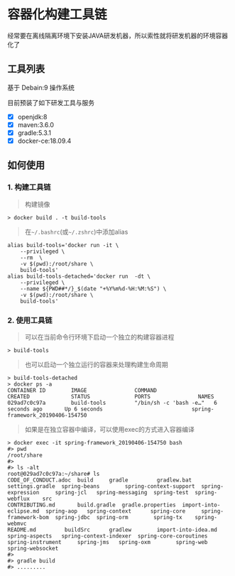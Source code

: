# 容器化构建工具链

经常要在离线隔离环境下安装JAVA研发机器，所以索性就将研发机器的环境容器化了

## 工具列表

基于 Debain:9 操作系统

目前预装了如下研发工具与服务

- [x] openjdk:8
- [x] maven:3.6.0
- [x] gradle:5.3.1
- [x] docker-ce:18.09.4

## 如何使用

### 1. 构建工具链

> 构建镜像

```
> docker build . -t build-tools
```

>  在`~/.bashrc`(或`~/.zshrc`)中添加alias


```
alias build-tools='docker run -it \
    --privileged \
    --rm  \
    -v $(pwd):/root/share \
    build-tools'
alias build-tools-detached='docker run  -dt \
    --privileged \
    --name ${PWD##*/}_$(date "+%Y%m%d-%H:%M:%S") \
    -v $(pwd):/root/share \
    build-tools'
```

### 2. 使用工具链

> 可以在当前命令行环境下启动一个独立的构建容器进程

```
> build-tools
```

> 也可以启动一个独立运行的容器来处理构建生命周期

```
> build-tools-detached
> docker ps -a
CONTAINER ID        IMAGE               COMMAND                  CREATED             STATUS              PORTS               NAMES
029ad7c0c97a        build-tools         "/bin/sh -c 'bash -e…"   6 seconds ago       Up 6 seconds                            spring-framework_20190406-154750
```

> 如果是在独立容器中编译，可以使用exec的方式进入容器编译

```
> docker exec -it spring-framework_20190406-154750 bash
#> pwd
/root/share
#> 
#> ls -alt
root@029ad7c0c97a:~/share# ls
CODE_OF_CONDUCT.adoc  build	    gradle	       gradlew.bat	       settings.gradle	spring-beans		spring-context-support	spring-expression     spring-jcl   spring-messaging  spring-test  spring-webflux    src
CONTRIBUTING.md       build.gradle  gradle.properties  import-into-eclipse.md  spring-aop	spring-context		spring-core		spring-framework-bom  spring-jdbc  spring-orm	     spring-tx	  spring-webmvc
README.md	      buildSrc	    gradlew	       import-into-idea.md     spring-aspects	spring-context-indexer	spring-core-coroutines	spring-instrument     spring-jms   spring-oxm	     spring-web   spring-websocket
#>
#> gradle build
#> .........
```